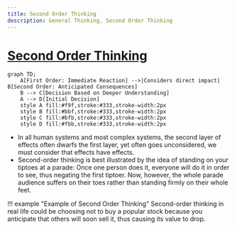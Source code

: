 ```yaml
---
title: Second Order Thinking 
description: General Thinking, Second Order Thinking 
---
```


# [Second Order Thinking](https://neilkakkar.com/second-order-thinking.html)

```mermaid
graph TD;
    A[First Order: Immediate Reaction] -->|Considers direct impact| B[Second Order: Anticipated Consequences]
    B --> C[Decision Based on Deeper Understanding]
    A --> D[Initial Decision]
    style A fill:#f9f,stroke:#333,stroke-width:2px
    style B fill:#bbf,stroke:#333,stroke-width:2px
    style C fill:#bfb,stroke:#333,stroke-width:2px
    style D fill:#fbb,stroke:#333,stroke-width:2px
```

- In all human systems and most complex systems, the second layer of effects often dwarfs the first layer, yet often goes unconsidered, we must consider that effects have effects. 
- Second-order thinking is best illustrated by the idea of standing on your tiptoes at a parade: Once one person does it, everyone will do it in order to see, thus negating the first tiptoer. Now, however, the whole parade audience suffers on their toes rather than standing firmly on their whole feet.

!!! example "Example of Second Order Thinking"
    Second-order thinking in real life could be choosing not to buy a popular stock because you anticipate that others will soon sell it, thus causing its value to drop.